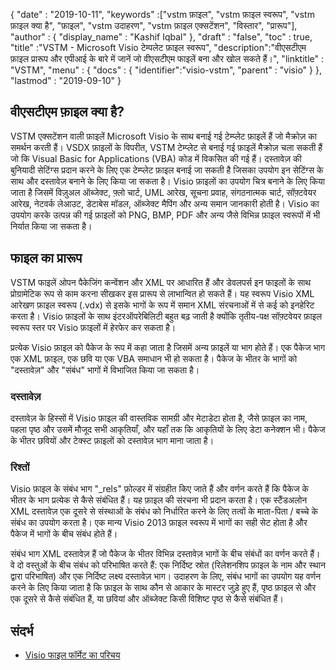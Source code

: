 {
  "date" : "2019-10-11",
  "keywords" :["vstm फ़ाइल", "vstm फ़ाइल स्वरूप", "vstm फ़ाइल क्या है", "फ़ाइल", "vstm उदाहरण", "vstm फ़ाइल एक्सटेंशन", "विस्तार", "प्रारूप"],
  "author" : {
    "display_name" : "Kashif Iqbal"
},
  "draft" : "false",
  "toc" : true,
  "title" :"VSTM - Microsoft Visio टेम्पलेट फ़ाइल स्वरूप",
  "description":"वीएसटीएम फ़ाइल प्रारूप और एपीआई के बारे में जानें जो वीएसटीएम फाइलें बना और खोल सकते हैं।",
  "linktitle" : "VSTM",
  "menu" : {
    "docs" : {
	  "identifier":"visio-vstm",
      "parent" : "visio"
}
},
  "lastmod" : "2019-09-10"
}

## वीएसटीएम फ़ाइल क्या है?

VSTM एक्सटेंशन वाली फ़ाइलें Microsoft Visio के साथ बनाई गई टेम्प्लेट फ़ाइलें हैं जो मैक्रोज़ का समर्थन करती हैं। VSDX फ़ाइलों के विपरीत, VSTM टेम्प्लेट से बनाई गई फ़ाइलें मैक्रोज़ चला सकती हैं जो कि Visual Basic for Applications (VBA) कोड में विकसित की गई हैं। दस्तावेज़ की बुनियादी सेटिंग्स प्रदान करने के लिए एक टेम्प्लेट फ़ाइल बनाई जा सकती है जिसका उपयोग इन सेटिंग्स के साथ और दस्तावेज़ बनाने के लिए किया जा सकता है। Visio फ़ाइलों का उपयोग चित्र बनाने के लिए किया जाता है जिसमें विज़ुअल ऑब्जेक्ट, फ़्लो चार्ट, UML आरेख, सूचना प्रवाह, संगठनात्मक चार्ट, सॉफ़्टवेयर आरेख, नेटवर्क लेआउट, डेटाबेस मॉडल, ऑब्जेक्ट मैपिंग और अन्य समान जानकारी होती है। Visio का उपयोग करके उत्पन्न की गई फ़ाइलों को PNG, BMP, PDF और अन्य जैसे विभिन्न फ़ाइल स्वरूपों में भी निर्यात किया जा सकता है।

## फाइल का प्रारूप ##

VSTM फाइलें ओपन पैकेजिंग कन्वेंशन और XML पर आधारित हैं और डेवलपर्स इन फाइलों के साथ प्रोग्रामेटिक रूप से काम करना सीखकर इस प्रारूप से लाभान्वित हो सकते हैं। यह स्वरूप Visio XML आरेखण फ़ाइल स्वरूप (.vdx) से इसके भागों के रूप में समान XML संरचनाओं में से कई को इनहेरिट करता है। Visio फ़ाइलों के साथ इंटरऑपरेबिलिटी बहुत बढ़ जाती है क्योंकि तृतीय-पक्ष सॉफ़्टवेयर फ़ाइल स्वरूप स्तर पर Visio फ़ाइलों में हेरफेर कर सकता है।

प्रत्येक Visio फ़ाइल को पैकेज के रूप में कहा जाता है जिसमें अन्य फ़ाइलें या भाग होते हैं। एक पैकेज भाग एक XML फ़ाइल, एक छवि या एक VBA समाधान भी हो सकता है। पैकेज के भीतर के भागों को "दस्तावेज़" और "संबंध" भागों में विभाजित किया जा सकता है।

### दस्तावेज़ ###

दस्तावेज़ के हिस्सों में Visio फ़ाइल की वास्तविक सामग्री और मेटाडेटा होता है, जैसे फ़ाइल का नाम, पहला पृष्ठ और उसमें मौजूद सभी आकृतियाँ, और यहाँ तक कि आकृतियों के लिए डेटा कनेक्शन भी। पैकेज के भीतर छवियों और टेक्स्ट फ़ाइलों को दस्तावेज़ भाग माना जाता है।

### रिश्तों ###

Visio फ़ाइल के संबंध भाग "_rels" फ़ोल्डर में संग्रहीत किए जाते हैं और वर्णन करते हैं कि पैकेज के भीतर के भाग प्रत्येक से कैसे संबंधित हैं। यह फ़ाइल की संरचना भी प्रदान करता है। एक स्टैंडअलोन XML दस्तावेज़ एक दूसरे से संस्थाओं के संबंध को निर्धारित करने के लिए तत्वों के माता-पिता / बच्चे के संबंध का उपयोग करता है। एक मान्य Visio 2013 फ़ाइल स्वरूप में भागों का सही सेट होता है और पैकेज में भागों के बीच संबंध होते हैं।

संबंध भाग XML दस्तावेज़ हैं जो पैकेज के भीतर विभिन्न दस्तावेज़ भागों के बीच संबंधों का वर्णन करते हैं। वे दो वस्तुओं के बीच संबंध को परिभाषित करते हैं: एक निर्दिष्ट स्रोत (रिलेशनशिप फ़ाइल के नाम और स्थान द्वारा परिभाषित) और एक निर्दिष्ट लक्ष्य दस्तावेज़ भाग। उदाहरण के लिए, संबंध भागों का उपयोग यह वर्णन करने के लिए किया जाता है कि फ़ाइल के साथ कौन से आकार के मास्टर जुड़े हुए हैं, पृष्ठ फ़ाइल से और एक दूसरे से कैसे संबंधित हैं, या छवियां और ऑब्जेक्ट किसी विशिष्ट पृष्ठ से कैसे संबंधित हैं।

## संदर्भ ##

* [Visio फाइल फॉर्मेट का परिचय](https://learn.microsoft.com/en-us/office/client-developer/visio/introduction-to-the-visio-file-formatvsdx)

